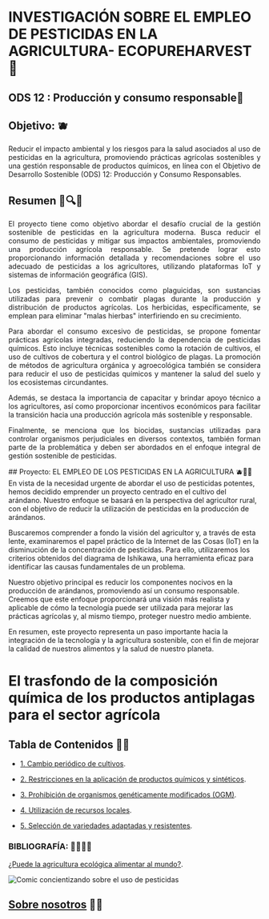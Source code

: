 #    INVESTIGACIÓN SOBRE EL EMPLEO DE PESTICIDAS EN LA AGRICULTURA- ECOPUREHARVEST 🤠


## ODS 12 : Producción y consumo responsable🚜
## Objetivo: 🫐

<p align="justify">
    Reducir el impacto ambiental y los riesgos para la salud asociados al uso de pesticidas en la agricultura, promoviendo prácticas agrícolas sostenibles y una gestión responsable de productos químicos, en línea con el Objetivo de Desarrollo Sostenible (ODS) 12: Producción y Consumo Responsables.
</p>


## Resumen 🚀🔍🤩
<p align="justify">
    El proyecto tiene como objetivo abordar el desafío crucial de la gestión sostenible de pesticidas en la agricultura moderna. Busca reducir el consumo de pesticidas y mitigar sus            impactos ambientales, promoviendo una producción agrícola responsable. Se pretende lograr esto proporcionando información detallada y recomendaciones sobre el uso adecuado de 
    pesticidas a los agricultores, utilizando plataformas IoT y sistemas de información geográfica (GIS).
</p>
<p align="justify">
    Los pesticidas, también conocidos como plaguicidas, son sustancias utilizadas para prevenir o combatir plagas durante la producción y distribución de productos agrícolas. Los 
    herbicidas, específicamente, se emplean para eliminar "malas hierbas" interfiriendo en su crecimiento.
</p>
<p align="justify">
    Para abordar el consumo excesivo de pesticidas, se propone fomentar prácticas agrícolas integradas, reduciendo la dependencia de pesticidas químicos. Esto incluye técnicas 
    sostenibles como la rotación de cultivos, el uso de cultivos de cobertura y el control biológico de plagas. La promoción de métodos de agricultura orgánica y agroecológica también 
    se considera para reducir el uso de pesticidas químicos y mantener la salud del suelo y los ecosistemas circundantes.
</p>
<p align="justify">
    Además, se destaca la importancia de capacitar y brindar apoyo técnico a los agricultores, así como proporcionar incentivos económicos para facilitar la transición hacia una 
    producción agrícola más sostenible y responsable.
</p>
<p align="justify">
    Finalmente, se menciona que los biocidas, sustancias utilizadas para controlar organismos perjudiciales en diversos contextos, también forman parte de la problemática y deben ser 
    abordados en el enfoque integral de gestión sostenible de pesticidas.
</p>
## Proyecto: EL EMPLEO DE LOS PESTICIDAS EN LA AGRICULTURA  🫐🌱🌾
En vista de la necesidad urgente de abordar el uso de pesticidas potentes, hemos decidido emprender un proyecto centrado en el cultivo del arándano. Nuestro enfoque se basará en la perspectiva del agricultor rural, con el objetivo de reducir la utilización de pesticidas en la producción de arándanos.

Buscaremos comprender a fondo la visión del agricultor y, a través de esta lente, examinaremos el papel práctico de la Internet de las Cosas (IoT) en la disminución de la concentración de pesticidas. Para ello, utilizaremos los criterios obtenidos del diagrama de Ishikawa, una herramienta eficaz para identificar las causas fundamentales de un problema.

Nuestro objetivo principal es reducir los componentes nocivos en la producción de arándanos, promoviendo así un consumo responsable. Creemos que este enfoque proporcionará una visión más realista y aplicable de cómo la tecnología puede ser utilizada para mejorar las prácticas agrícolas y, al mismo tiempo, proteger nuestro medio ambiente. 

En resumen, este proyecto representa un paso importante hacia la integración de la tecnología y la agricultura sostenible, con el fin de mejorar la calidad de nuestros alimentos y la salud de nuestro planeta.

# El trasfondo de la composición química de los productos antiplagas para el sector agrícola

## Tabla de Contenidos 🌱🌾

- [1. Cambio periódico de cultivos](https://github.com/Fx2048/Team_4_FdD/blob/main/Documentaci%C3%B3n/210-Texto%20del%20art%C3%ADculo-847-1-10-20200129.pdf).

- [2. Restricciones en la aplicación de productos químicos y sintéticos](https://github.com/Fx2048/Team_4_FdD/blob/main/Documentaci%C3%B3n/210-Texto%20del%20art%C3%ADculo-847-1-10-20200129.pdf).

- [3. Prohibición de organismos genéticamente modificados (OGM)](https://github.com/Fx2048/Team_4_FdD/blob/main/Documentaci%C3%B3n/210-Texto%20del%20art%C3%ADculo-847-1-10-20200129.pdf).

- [4. Utilización de recursos locales](https://github.com/Fx2048/Team_4_FdD/blob/main/Documentaci%C3%B3n/210-Texto%20del%20art%C3%ADculo-847-1-10-20200129.pdf).

- [5. Selección de variedades adaptadas y resistentes](https://github.com/Fx2048/Team_4_FdD/blob/main/Documentaci%C3%B3n/210-Texto%20del%20art%C3%ADculo-847-1-10-20200129.pdf).





### BIBLIOGRAFÍA: 🧑‍🌾👩‍🌾
[¿Puede la agricultura ecológica alimentar al mundo?](https://www.ecoagricultor.com/agricultura-ecologica-organica-medioambiente/).

![Comic concientizando sobre el uso de pesticidas](https://www.ecoagricultor.com/wp-content/uploads/2018/04/pesticidas-alimentos.png)



## [Sobre nosotros](Entregables/Sobre_nosotros.md) 🤠🚜
